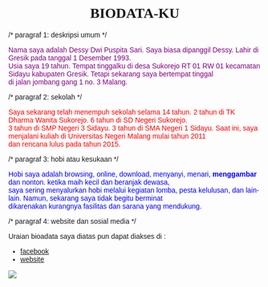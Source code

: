 <html>
  <head>
		<title>DESKRIPSI DIRI</title>
	</head>
	<body style="font-size:14px; font-family:Arial">
		<h1 align="center" style="font-family:Jokerman"><b>BIODATA-KU</b></h1>
			/* paragraf 1: deskripsi umum */
			<p style="color:purple">Nama saya adalah Dessy Dwi Puspita Sari. Saya biasa dipanggil Dessy. Lahir di Gresik pada tanggal 1 Desember 1993.
			<br>Usia saya 19 tahun. Tempat tinggalku di desa Sukorejo RT 01 RW 01 kecamatan Sidayu kabupaten Gresik. Tetapi sekarang saya bertempat tinggal</br>
			di jalan jombang gang 1 no. 3 Malang. 
			</p>
			/* paragraf 2: sekolah */
			<p style="color:red">Saya sekarang telah menempuh sekolah selama 14 tahun. 2 tahun di TK Dharma Wanita Sukorejo. 6 tahun di SD Negeri Sukorejo.
			<br>3 tahun di SMP Negeri 3 Sidayu. 3 tahun di SMA Negeri 1 Sidayu. Saat ini, saya menjalani kuliah di Universitas Negeri Malang mulai tahun 2011</br>
			dan rencana lulus pada tahun 2015.			
			</p>
			/* paragraf 3: hobi atau kesukaan */
			<p style="color:blue">Hobi saya adalah browsing, online, download, menyanyi, menari, <strong>menggambar</strong> dan nonton. ketika maih kecil dan beranjak dewasa, 
			<br>saya sering menyalurkan hobi melalui kegiatan lomba, pesta kelulusan, dan lain-lain. Namun, sekarang saya tidak begitu berminat</br> 
			dikarenakan kurangnya fasilitas dan sarana yang mendukung.
			</p>
			/* paragraf 4: website dan sosial media */
			<p>Uraian bioadata saya diatas pun dapat diakses di :
			<ul>
			<li><a href="http://www.facebook.com/TtangkkomaSapphireBlue">facebook</a></li>
			<li><a href="http://www.dessydwi.wordpress.com">website</li>
			</ul>
			</p>
					<img src="http://img0.etsystatic.com/000/0/5241495/il_fullxfull.175927524.jpg"/>
	</body>
</html>
